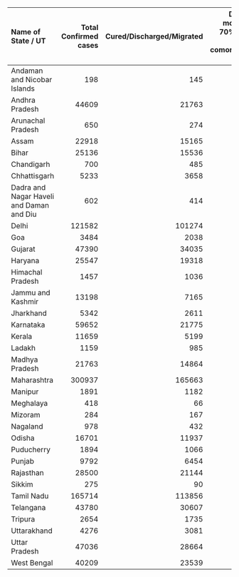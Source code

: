 | Name of State / UT                       |   Total Confirmed cases |   Cured/Discharged/Migrated |   Deaths ( more than 70% cases due to comorbidities ) |
|:-----------------------------------------|------------------------:|----------------------------:|------------------------------------------------------:|
| Andaman and Nicobar Islands              |                     198 |                         145 |                                                     0 |
| Andhra Pradesh                           |                   44609 |                       21763 |                                                   586 |
| Arunachal Pradesh                        |                     650 |                         274 |                                                     3 |
| Assam                                    |                   22918 |                       15165 |                                                    53 |
| Bihar                                    |                   25136 |                       15536 |                                                   208 |
| Chandigarh                               |                     700 |                         485 |                                                    12 |
| Chhattisgarh                             |                    5233 |                        3658 |                                                    24 |
| Dadra and Nagar Haveli and Daman and Diu |                     602 |                         414 |                                                     2 |
| Delhi                                    |                  121582 |                      101274 |                                                  3597 |
| Goa                                      |                    3484 |                        2038 |                                                    21 |
| Gujarat                                  |                   47390 |                       34035 |                                                  2122 |
| Haryana                                  |                   25547 |                       19318 |                                                   344 |
| Himachal Pradesh                         |                    1457 |                        1036 |                                                    11 |
| Jammu and Kashmir                        |                   13198 |                        7165 |                                                   236 |
| Jharkhand                                |                    5342 |                        2611 |                                                    46 |
| Karnataka                                |                   59652 |                       21775 |                                                  1240 |
| Kerala                                   |                   11659 |                        5199 |                                                    40 |
| Ladakh                                   |                    1159 |                         985 |                                                     1 |
| Madhya Pradesh                           |                   21763 |                       14864 |                                                   706 |
| Maharashtra                              |                  300937 |                      165663 |                                                 11596 |
| Manipur                                  |                    1891 |                        1182 |                                                     0 |
| Meghalaya                                |                     418 |                          66 |                                                     2 |
| Mizoram                                  |                     284 |                         167 |                                                     0 |
| Nagaland                                 |                     978 |                         432 |                                                     0 |
| Odisha                                   |                   16701 |                       11937 |                                                    86 |
| Puducherry                               |                    1894 |                        1066 |                                                    28 |
| Punjab                                   |                    9792 |                        6454 |                                                   246 |
| Rajasthan                                |                   28500 |                       21144 |                                                   553 |
| Sikkim                                   |                     275 |                          90 |                                                     0 |
| Tamil Nadu                               |                  165714 |                      113856 |                                                  2403 |
| Telangana                                |                   43780 |                       30607 |                                                   409 |
| Tripura                                  |                    2654 |                        1735 |                                                     5 |
| Uttarakhand                              |                    4276 |                        3081 |                                                    52 |
| Uttar Pradesh                            |                   47036 |                       28664 |                                                  1108 |
| West Bengal                              |                   40209 |                       23539 |                                                  1076 |